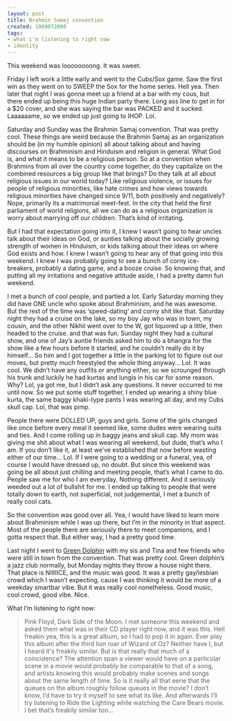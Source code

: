 ```yaml
---
layout: post
title: Brahmin Samaj convention
created: 1089072000
tags:
- what i'm listening to right now
- identity
---
```

This weekend was loooooooong. It was sweet.

Friday I left work a little early and went to the Cubs/Sox game. Saw the first win as they went on to SWEEP the Sox for the home series. Hell yea. Then later that night I was gonna meet up a friend at a bar with my cous, but there ended up being this huge Indian party there. Long ass line to get in for a $20 cover, and she was saying the bar was PACKED and it sucked. Laaaaaame, so we ended up just going to IHOP. Lol.

Saturday and Sunday was the Brahmin Samaj convention. That was pretty cool. These things are weird because the Brahmin Samaj as an organization should be (in my humble opinion) all about talking about and having discourses on Brahminism and Hinduism and religion in general. What God is, and what it means to be a religious person. So at a convention when Brahmins from all over the country come together, do they capitalize on the combined resources a big group like that brings? Do they talk at all about religious issues in our world today? Like religious violence, or issues for people of religious minorities, like hate crimes and how views towards religious minorities have changed since 9/11, both positively and negatively? Nope, primarily its a matrimonial meet-fest. In the city that held the first parliament of world religions, all we can do as a religious organization is worry about marrying off our children. That’s kind of irritating.

But I had that expectation going into it, I knew I wasn’t going to hear uncles talk about their ideas on God, or aunties talking about the socially growing strength of women in Hinduism, or kids talking about their ideas on where God exists and how. I knew I wasn’t going to hear any of that going into this weekend. I knew I was probably going to see a bunch of corny ice-breakers, probably a dating game, and a booze cruise. So knowing that, and putting all my irritations and negative attitude aside, I had a pretty damn fun weekend.

I met a bunch of cool people, and partied a lot. Early Saturday morning they did have ONE uncle who spoke about Brahminism, and he was awesome. But the rest of the time was ‘speed-dating’ and corny shit like that. Saturday night they had a cruise on the lake, so my boy Jay who was in town, my cousin, and the other Nikhil went over to the W, got liquored up a little, then headed to the cruise. and that was fun. Sunday night they had a cultural show, and one of Jay’s auntie friends asked him to do a bhangra for the show like a few hours before it started, and he couldn’t really do it by himself... So him and I got together a little in the parking lot to figure out our moves, but pretty much freestyled the whole thing anyway... Lol. It was cool. We didn’t have any outfits or anything either, so we scrounged through his trunk and luckily he had kurtas and lungis in his car for some reason. Why? Lol, ya got me, but I didn’t ask any questions. It never occurred to me until now. So we put some stuff together, I ended up wearing a shiny blue kurta, the same baggy khaki-type pants I was wearing all day, and my Cubs skull cap. Lol, that was pimp.

People there were DOLLED UP, guys and girls. Some of the girls changed like once before every meal it seemed like, some dudes were wearing suits and ties. And I come rolling up in baggy jeans and skull cap. My mom was giving me shit about what I was wearing all weekend, but dude, that’s who I am. If you don’t like it, at least we’ve established that now before wasting either of our time... Lol. If I were going to a wedding or a funeral, yea, of course I would have dressed up, no doubt. But since this weekend was going be all about just chilling and meeting people, that’s what I came to do. People saw me for who I am everyday. Nothing different. And it seriously weeded out a lot of bullshit for me. I ended up talking to people that were totally down to earth, not superficial, not judgemental, I met a bunch of really cool cats.

So the convention was good over all. Yea, I would have liked to learn more about Brahminism while I was up there, but I’m in the minority in that aspect. Most of the people there are seriously there to meet companions, and I gotta respect that. But either way, I had a pretty good time.

Last night I went to [Green Dolphin](http://www.jazzitup.com/) with my sis and Tina and few friends who were still in town from the convention. That was pretty cool. Green dolphin’s a jazz club normally, but Monday nights they throw a house night there. That place is NIIIIICE, and the music was good. It was a pretty gay/lesbian crowd which I wasn’t expecting, cause I was thinking it would be more of a weekday smartbar vibe. But it was really cool nonetheless. Good music, cool crowd, good vibe. Nice.

What I’m listening to right now:

> 
> Pink Floyd, Dark Side of the Moon. I met someone this weekend and asked them what was in their CD player right now, and it was this. Hell freakin yea, this is a great album, so I had to pop it in again. Ever play this album after the third lion roar of Wizard of Oz? Neither have I, but I heard it's freakily similar. But is that really that much of a coincidence? The attention span a viewer would have on a particular scene in a movie would probably be comparable to that of a song, and artists knowing this would probably make scenes and songs about the same length of time. So is it really all that eerie that the queues on the album roughly follow queues in the movie? I don’t know, I’d have to try it myself to see what its like. And afterwards I’ll try listening to Ride the Lighting while watching the Care Bears movie. I bet that’s freakily similar too...
> 
